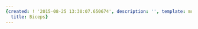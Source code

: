```yaml
---
{created: ! '2015-08-25 13:30:07.650674', description: '', template: muscle.html,
  title: Biceps}
---
```

